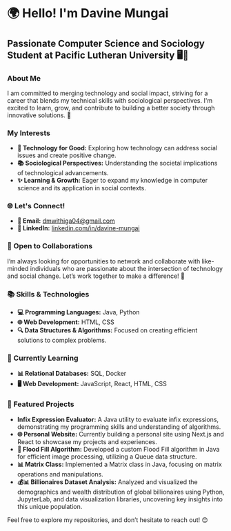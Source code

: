 # 🌍 Hello! I'm Davine Mungai

## Passionate Computer Science and Sociology Student at Pacific Lutheran University 🖥️🤝

### About Me
I am committed to merging technology and social impact, striving for a career that blends my technical skills with sociological perspectives. I'm excited to learn, grow, and contribute to building a better society through innovative solutions. 🚀

### My Interests
- **🌱 Technology for Good:** Exploring how technology can address social issues and create positive change.
- **📚 Sociological Perspectives:** Understanding the societal implications of technological advancements.
- **✨ Learning & Growth:** Eager to expand my knowledge in computer science and its application in social contexts.

### 🌐 Let's Connect!
- **📧 Email:** [dmwithiga04@gmail.com](mailto:dmwithiga04@gmail.com)
- **🔗 LinkedIn:** [linkedin.com/in/davine-mungai](https://www.linkedin.com/in/davine-mungai/)

### 🤝 Open to Collaborations
I’m always looking for opportunities to network and collaborate with like-minded individuals who are passionate about the intersection of technology and social change. Let’s work together to make a difference! 🤝

### 📚 Skills & Technologies
- **💻 Programming Languages:** Java, Python
- **🌐 Web Development:** HTML, CSS
- **🔍 Data Structures & Algorithms:** Focused on creating efficient solutions to complex problems.

### 📖 Currently Learning
- **📊 Relational Databases:** SQL, Docker
- **🖥️ Web Development:** JavaScript, React, HTML, CSS

### 🌟 Featured Projects
- **Infix Expression Evaluator:** A Java utility to evaluate infix expressions, demonstrating my programming skills and understanding of algorithms.
- **🌐 Personal Website:** Currently building a personal site using Next.js and React to showcase my projects and experiences.
- **🎨 Flood Fill Algorithm:** Developed a custom Flood Fill algorithm in Java for efficient image processing, utilizing a Queue data structure.
- **📊 Matrix Class:** Implemented a Matrix class in Java, focusing on matrix operations and manipulations.
- **💰📊 Billionaires Dataset Analysis:** Analyzed and visualized the demographics and wealth distribution of global billionaires using Python, JupyterLab, and data visualization libraries, uncovering key insights into this unique     population.

Feel free to explore my repositories, and don’t hesitate to reach out! 😊
